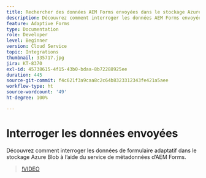 ```yaml
---
title: Rechercher des données AEM Forms envoyées dans le stockage Azure Blob
description: Découvrez comment interroger les données AEM Forms envoyées dans le stockage Azure Blob à l’aide du service de métadonnées du modèle de données de formulaire.
feature: Adaptive Forms
type: Documentation
role: Developer
level: Beginner
version: Cloud Service
topic: Integrations
thumbnail: 335717.jpg
jira: KT-8370
exl-id: 45738615-4f15-43b0-bdaa-8b72288925ee
duration: 445
source-git-commit: f4c621f3a9caa8c2c64b8323312343fe421a5aee
workflow-type: ht
source-wordcount: '49'
ht-degree: 100%

---
```


# Interroger les données envoyées

Découvrez comment interroger les données de formulaire adaptatif dans le stockage Azure Blob à l’aide du service de métadonnées d’AEM Forms.

>[!VIDEO](https://video.tv.adobe.com/v/335717?quality=12&learn=on)
